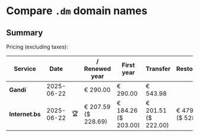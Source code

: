 # Compare `.dm` domain names

## Summary

Pricing (excluding taxes):

| Service | Date |  | / Renewed year | First year | Transfer | Restoration |
|--|--|--|--|--|--|--|
| **Gandi** | 2025-06-22 |  | € 290.00 | € 290.00 | € 543.98 |  |
| **Internet.bs** | 2025-06-22 | 🏆 | € 207.59<br>($ 228.69) | € 184.26<br>($ 203.00) | € 201.51<br>($ 222.00) | € 479.89<br>($ 528.69) |

